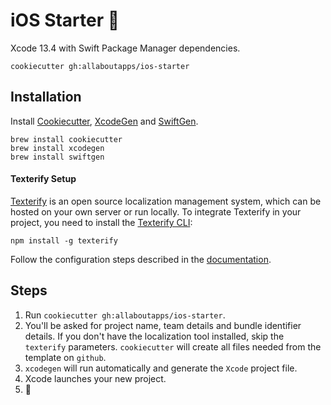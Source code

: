 # iOS Starter 📱

Xcode 13.4 with Swift Package Manager dependencies.

`cookiecutter gh:allaboutapps/ios-starter`

## Installation

Install [Cookiecutter](https://cookiecutter.readthedocs.io/en/latest/installation.html), [XcodeGen](https://github.com/yonaskolb/XcodeGen#installing) and [SwiftGen](https://github.com/SwiftGen/SwiftGen#installation).

```
brew install cookiecutter
brew install xcodegen
brew install swiftgen
```

#### Texterify Setup

[Texterify](https://github.com/chrztoph/texterify) is an open source localization management system, which can be hosted on your own server or run locally.
To integrate Texterify in your project, you need to install the [Texterify CLI](https://github.com/chrztoph/texterify-cli):

```
npm install -g texterify
```

Follow the configuration steps described in the [documentation](https://github.com/chrztoph/texterify-cli#configuration).

## Steps

1. Run `cookiecutter gh:allaboutapps/ios-starter`.
2. You'll be asked for project name, team details and bundle identifier details. If you don't have the localization tool installed, skip the `texterify` parameters. `cookiecutter` will create all files needed from the template on `github`.
3. `xcodegen` will run automatically and generate the `Xcode` project file.
4. Xcode launches your new project.
5. 🚀
